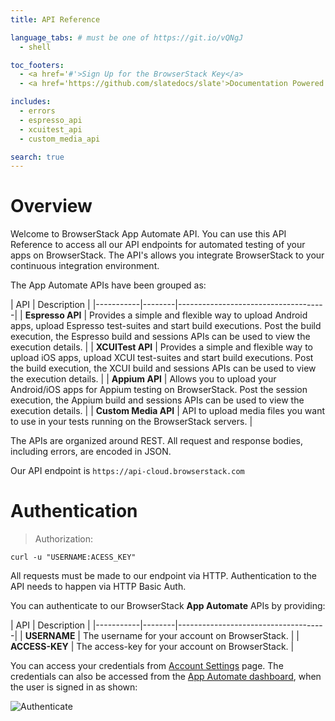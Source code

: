 ```yaml
---
title: API Reference

language_tabs: # must be one of https://git.io/vQNgJ
  - shell

toc_footers:
  - <a href='#'>Sign Up for the BrowserStack Key</a>
  - <a href='https://github.com/slatedocs/slate'>Documentation Powered by Slate</a>

includes:
  - errors
  - espresso_api
  - xcuitest_api
  - custom_media_api

search: true
---
```


# Overview

<p>Welcome to BrowserStack App Automate API. You can use this API Reference to access all our API endpoints for automated testing of your apps on BrowserStack. The API's allows you integrate BrowserStack to your continuous integration environment. </p>

<p>The App Automate APIs have been grouped as:</p>

| API       | Description                         |
|-----------|--------|-------------------------------------|
|  <b>Espresso API</b> | Provides a simple and flexible way to upload Android apps, upload Espresso test-suites and start build executions. Post the build execution, the Espresso build and sessions APIs can be used to view the execution details. |
|  <b>XCUITest API</b>  | Provides a simple and flexible way to upload iOS apps, upload XCUI test-suites and start build executions. Post the build execution, the XCUI build and sessions APIs can be used to view the execution details. |
|  <b>Appium API</b>  | Allows you to upload your Android/iOS apps for Appium testing on BrowserStack. Post the session execution, the Appium build and sessions APIs can be used to view the execution details. |
|  <b>Custom Media API</b>  | API to upload media files you want to use in your tests running on the BrowserStack servers. |



<p>The APIs are organized around REST. All request and response bodies, including errors, are encoded in JSON.</p>

Our API endpoint is `https://api-cloud.browserstack.com`


# Authentication

> Authorization:

```shell
curl -u "USERNAME:ACESS_KEY"
```



<p>All requests must be made to our endpoint via HTTP. Authentication to the API needs to happen via HTTP Basic Auth. </p>

You can authenticate to our BrowserStack **App Automate** APIs by providing: <br>

| API       | Description                         |
|-----------|--------|-------------------------------------|
|  <b>USERNAME</b> | The username for your account on BrowserStack. |
|  <b>ACCESS-KEY</b>  | The access-key for your account on BrowserStack. |

You can access your credentials from [Account Settings](https://www.browserstack.com/accounts/settings) page. The credentials can also be accessed from the [App Automate dashboard](https://app-automate.browserstack.com/dashboard), when the user is signed in as shown:

![Authenticate]('images/authenticate.png')




<!---
# Kittens

## Get All Kittens

```ruby
require 'kittn'

api = Kittn::APIClient.authorize!('meowmeowmeow')
api.kittens.get
```

```python
import kittn

api = kittn.authorize('meowmeowmeow')
api.kittens.get()
```

```shell
curl "http://example.com/api/kittens"
  -H "Authorization: meowmeowmeow"
```

```javascript
const kittn = require('kittn');

let api = kittn.authorize('meowmeowmeow');
let kittens = api.kittens.get();
```

> The above command returns JSON structured like this:

```json
[
  {
    "id": 1,
    "name": "Fluffums",
    "breed": "calico",
    "fluffiness": 6,
    "cuteness": 7
  },
  {
    "id": 2,
    "name": "Max",
    "breed": "unknown",
    "fluffiness": 5,
    "cuteness": 10
  }
]
```

This endpoint retrieves all kittens.

### HTTP Request

`GET http://example.com/api/kittens`

### Query Parameters

Parameter | Default | Description
--------- | ------- | -----------
include_cats | false | If set to true, the result will also include cats.
available | true | If set to false, the result will include kittens that have already been adopted.

<aside class="success">
Remember — a happy kitten is an authenticated kitten!
</aside>

## Get a Specific Kitten

```ruby
require 'kittn'

api = Kittn::APIClient.authorize!('meowmeowmeow')
api.kittens.get(2)
```

```python
import kittn

api = kittn.authorize('meowmeowmeow')
api.kittens.get(2)
```

This endpoint retrieves a specific kitten.

<aside class="warning">Inside HTML code blocks like this one, you can't use Markdown, so use <code>&lt;code&gt;</code> blocks to denote code.</aside>

### HTTP Request

`GET http://example.com/kittens/<ID>`

### URL Parameters

Parameter | Description
--------- | -----------
ID | The ID of the kitten to retrieve

## Delete a Specific Kitten

```ruby
require 'kittn'

api = Kittn::APIClient.authorize!('meowmeowmeow')
api.kittens.delete(2)
```

```python
import kittn

api = kittn.authorize('meowmeowmeow')
api.kittens.delete(2)
```

```shell
curl "http://example.com/api/kittens/2"
  -X DELETE
  -H "Authorization: meowmeowmeow"
```

```javascript
const kittn = require('kittn');

let api = kittn.authorize('meowmeowmeow');
let max = api.kittens.delete(2);
```

> The above command returns JSON structured like this:

```json
{
  "id": 2,
  "deleted" : ":("
}
```

This endpoint deletes a specific kitten.

### HTTP Request

`DELETE http://example.com/kittens/<ID>`

### URL Parameters

Parameter | Description
--------- | -----------
ID | The ID of the kitten to delete


-->
